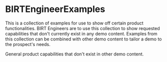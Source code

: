 BIRTEngineerExamples
====================
This is a collection of examples for use to show off certain product functionalities. BIRT Engineers are to use this collection to show requested capabilities that don't currently exist in any demo content. Examples from this collection can be combined with other demo content to tailor a demo to the prospect's needs. 

General product capabilities that don't exist in other demo content.
